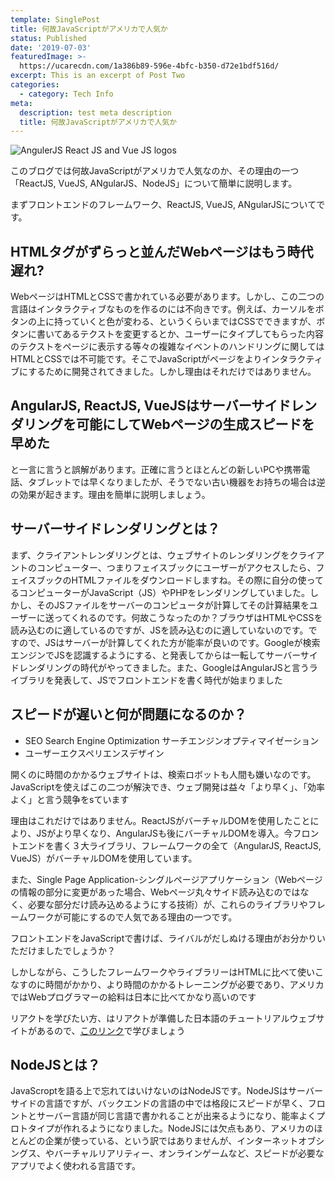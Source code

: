 ```yaml
---
template: SinglePost
title: 何故JavaScriptがアメリカで人気か
status: Published
date: '2019-07-03'
featuredImage: >-
  https://ucarecdn.com/1a386b89-596e-4bfc-b350-d72e1bdf516d/
excerpt: This is an excerpt of Post Two
categories:
  - category: Tech Info
meta:
  description: test meta description
  title: 何故JavaScriptがアメリカで人気か
---
```


![AngulerJS React JS and Vue JS logos](https://ucarecdn.com/1a386b89-596e-4bfc-b350-d72e1bdf516d/ "JavaScript static page generator library and frameworks")

このブログでは何故JavaScriptがアメリカで人気なのか、その理由の一つ「ReactJS, VueJS, ANgularJS、NodeJS」について簡単に説明します。

まずフロントエンドのフレームワーク、ReactJS, VueJS, ANgularJSについてです。

## HTMLタグがずらっと並んだWebページはもう時代遅れ?

WebページはHTMLとCSSで書かれている必要があります。しかし、この二つの言語はインタラクティブなものを作るのには不向きです。例えば、カーソルをボタンの上に持っていくと色が変わる、というくらいまではCSSでできますが、ボタンに書いてあるテクストを変更するとか、ユーザーにタイプしてもらった内容のテクストをページに表示する等々の複雑なイベントのハンドリングに関してはHTMLとCSSでは不可能です。そこでJavaScriptがページをよりインタラクティブにするために開発されてきました。しかし理由はそれだけではありません。

## AngularJS, ReactJS, VueJSはサーバーサイドレンダリングを可能にしてWebページの生成スピードを早めた

と一言に言うと誤解があります。正確に言うとほとんどの新しいPCや携帯電話、タブレットでは早くなりましたが、そうでない古い機器をお持ちの場合は逆の効果が起きます。理由を簡単に説明しましょう。

## サーバーサイドレンダリングとは？

まず、クライアントレンダリングとは、ウェブサイトのレンダリングをクライアントのコンピューター、つまりフェイスブックにユーザーがアクセスしたら、フェイスブックのHTMLファイルをダウンロードしますね。その際に自分の使ってるコンピューターがJavaScript（JS）やPHPをレンダリングしていました。しかし、そのJSファイルをサーバーのコンピュータが計算してその計算結果をユーザーに送ってくれるのです。何故こうなったのか？ブラウザはHTMLやCSSを読み込むのに適しているのですが、JSを読み込むのに適していないのです。ですので、JSはサーバーが計算してくれた方が能率が良いのです。Googleが検索エンジンでJSを認識するようにする、と発表してからは一転してサーバーサイドレンダリングの時代がやってきました。また、GoogleはAngularJSと言うライブラリを発表して、JSでフロントエンドを書く時代が始まりました

## スピードが遅いと何が問題になるのか？

* SEO Search Engine Optimization サーチエンジンオプティマイゼーション
* ユーザーエクスペリエンスデザイン

開くのに時間のかかるウェブサイトは、検索ロボットも人間も嫌いなのです。JavaScriptを使えばこの二つが解決でき、ウェブ開発は益々「より早く」、「効率よく」と言う競争をsています

<!-- イメージ挿入予定 -->

理由はこれだけではありません。ReactJSがバーチャルDOMを使用したことにより、JSがより早くなり、AngularJSも後にバーチャルDOMを導入。今フロントエンドを書く３大ライブラリ、フレームワークの全て（AngularJS, ReactJS, VueJS）がバーチャルDOMを使用しています。

また、Single Page Application-シングルページアプリケーション（Webページの情報の部分に変更があった場合、Webページ丸々サイド読み込むのではなく、必要な部分だけ読み込めるようにする技術）が、これらのライブラリやフレームワークが可能にするので人気である理由の一つです。

フロントエンドをJavaScriptで書けば、ライバルがだしぬける理由がお分かりいただけましたでしょうか？

しかしながら、こうしたフレームワークやライブラリーはHTMLに比べて使いこなすのに時間がかかり、より時間のかかるトレーニングが必要であり、アメリカではWebプログラマーの給料は日本に比べてかなり高いのです

リアクトを学びたい方、はリアクトが準備した日本語のチュートリアルウェブサイトがあるので、[このリンク](https://ja.reactjs.org/tutorial/tutorial.html)で学びましょう

<!-- イメージ挿入予定 -->

## NodeJSとは？

JavaScroptを語る上で忘れてはいけないのはNodeJSです。NodeJSはサーバーサイドの言語ですが、バックエンドの言語の中では格段にスピードが早く、フロントとサーバー言語が同じ言語で書かれることが出来るようになり、能率よくプロトタイプが作れるようになりました。NodeJSには欠点もあり、アメリカのほとんどの企業が使っている、という訳ではありませんが、インターネットオブシングス、やバーチャルリアリティー、オンラインゲームなど、スピードが必要なアプリでよく使われる言語です。